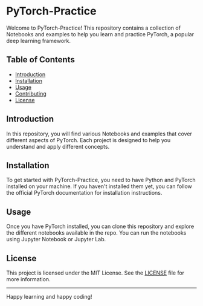 # PyTorch-Practice

Welcome to PyTorch-Practice! This repository contains a collection of Notebooks and examples to help you learn and practice PyTorch, a popular deep learning framework.

## Table of Contents

- [Introduction](#introduction)
- [Installation](#installation)
- [Usage](#usage)
- [Contributing](#contributing)
- [License](#license)

## Introduction

In this repository, you will find various Notebooks and examples that cover different aspects of PyTorch. Each project is designed to help you understand and apply different concepts.

## Installation

To get started with PyTorch-Practice, you need to have Python and PyTorch installed on your machine. If you haven't installed them yet, you can follow the official PyTorch documentation for installation instructions.

## Usage

Once you have PyTorch installed, you can clone this repository and explore the different notebooks available in the repo. You can run the notebooks using Jupyter Notebook or Jupyter Lab.

## License

This project is licensed under the MIT License. See the [LICENSE](LICENSE) file for more information.

---

Happy learning and happy coding!